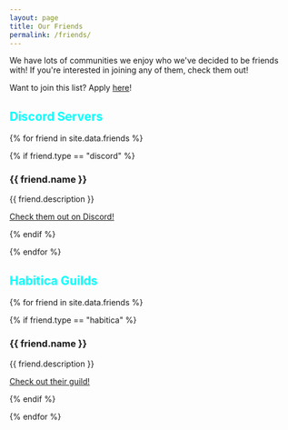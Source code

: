 ```yaml
---
layout: page
title: Our Friends
permalink: /friends/
---
```


We have lots of communities we enjoy who we've decided to be friends with! If you're interested in joining any of them, check them out!

Want to join this list? Apply [here](/apply.html)!

<h2 style="color: aqua">Discord Servers</h2>

{% for friend in site.data.friends %}

{% if friend.type == "discord" %}

### {{ friend.name }}

{{ friend.description }}

<a href="{{ friend.link }}" style="text-decoration: underline;">Check them out on Discord!</a>

{% endif %}

{% endfor %}

<h2 style="color: aqua">Habitica Guilds</h2>

{% for friend in site.data.friends %}

{% if friend.type == "habitica" %}

### {{ friend.name }}

{{ friend.description }}

<a href="{{ friend.link }}" style="text-decoration: underline;">Check out their guild!</a>

{% endif %}

{% endfor %}